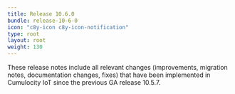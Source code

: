 ```yaml
---
title: Release 10.6.0
bundle: release-10-6-0
icon: "c8y-icon c8y-icon-notification"
type: root
layout: root
weight: 130
---
```

These release notes include all relevant changes (improvements, migration notes, documentation changes, fixes) that have been implemented in Cumulocity IoT since the previous GA release 10.5.7.
